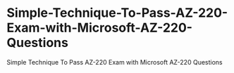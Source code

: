 # Simple-Technique-To-Pass-AZ-220-Exam-with-Microsoft-AZ-220-Questions
Simple Technique To Pass AZ-220 Exam with Microsoft AZ-220 Questions

